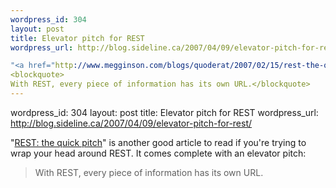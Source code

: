 ```yaml
--- 
wordpress_id: 304
layout: post
title: Elevator pitch for REST
wordpress_url: http://blog.sideline.ca/2007/04/09/elevator-pitch-for-rest/

"<a href="http://www.megginson.com/blogs/quoderat/2007/02/15/rest-the-quick-pitch/">REST: the quick pitch</a>" is another good article to read if you're trying to wrap your head around REST.  It comes complete with an elevator pitch:
<blockquote>
With REST, every piece of information has its own URL.</blockquote>
--- 
```

wordpress_id: 304
layout: post
title: Elevator pitch for REST
wordpress_url: http://blog.sideline.ca/2007/04/09/elevator-pitch-for-rest/

"<a href="http://www.megginson.com/blogs/quoderat/2007/02/15/rest-the-quick-pitch/">REST: the quick pitch</a>" is another good article to read if you're trying to wrap your head around REST.  It comes complete with an elevator pitch:
<blockquote>
With REST, every piece of information has its own URL.</blockquote>
